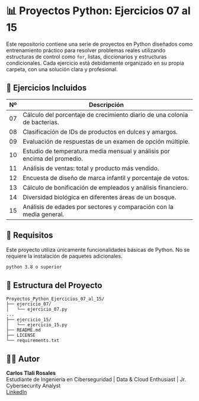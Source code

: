 # 📊 Proyectos Python: Ejercicios 07 al 15

Este repositorio contiene una serie de proyectos en Python diseñados como entrenamiento práctico para resolver problemas reales utilizando estructuras de control como `for`, listas, diccionarios y estructuras condicionales. Cada ejercicio está debidamente organizado en su propia carpeta, con una solución clara y profesional.

## 🧠 Ejercicios Incluidos

| Nº | Descripción |
|----|-------------|
| 07 | Cálculo del porcentaje de crecimiento diario de una colonia de bacterias. |
| 08 | Clasificación de IDs de productos en dulces y amargos. |
| 09 | Evaluación de respuestas de un examen de opción múltiple. |
| 10 | Estudio de temperatura media mensual y análisis por encima del promedio. |
| 11 | Análisis de ventas: total y producto más vendido. |
| 12 | Encuesta de diseño de marca infantil y porcentaje de votos. |
| 13 | Cálculo de bonificación de empleados y análisis financiero. |
| 14 | Diversidad biológica en diferentes áreas de un bosque. |
| 15 | Análisis de edades por sectores y comparación con la media general. |

## 🧪 Requisitos

Este proyecto utiliza únicamente funcionalidades básicas de Python. No se requiere la instalación de paquetes adicionales.

```bash
python 3.8 o superior
```

## 🧾 Estructura del Proyecto

```
Proyectos_Python_Ejercicios_07_al_15/
├── ejercicio_07/
│   └── ejercicio_07.py
...
├── ejercicio_15/
│   └── ejercicio_15.py
├── README.md
├── LICENSE
└── requirements.txt
```

## 🧑‍💻 Autor

**Carlos Tlali Rosales**  
Estudiante de Ingeniería en Ciberseguridad | Data & Cloud Enthusiast | Jr. Cybersecurity Analyst  
[LinkedIn](https://www.linkedin.com/in/carlostlali/)
